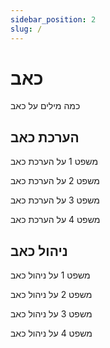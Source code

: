 ```yaml
---
sidebar_position: 2
slug: /
---
```


# כאב

כמה מילים על כאב

## הערכת כאב

משפט 1 על הערכת כאב

משפט 2 על הערכת כאב

משפט 3 על הערכת כאב

משפט 4 על הערכת כאב


## ניהול כאב

משפט 1 על ניהול כאב

משפט 2 על ניהול כאב

משפט 3 על ניהול כאב

משפט 4 על ניהול כאב

